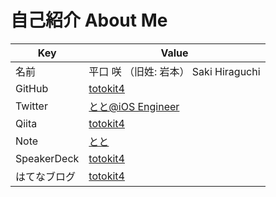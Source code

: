 # 自己紹介 About Me

| Key | Value |
| --- | --- |
| 名前 | 平口 咲 （旧姓: 岩本） Saki Hiraguchi |
| GitHub | [totokit4](https://github.com/totokit4) |
| Twitter | [とと@iOS Engineer](https://twitter.com/totokit4) |
| Qiita | [totokit4](https://qiita.com/totokit4) |
| Note | [とと](https://note.com/totokit4) |
| SpeakerDeck | [totokit4](https://speakerdeck.com/totokit4) |
| はてなブログ | [totokit4](https://totokit4.hatenablog.com/) |
